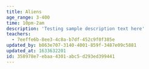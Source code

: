```yaml
---
title: Aliens
age_range: 3-400
time: 10pm-2am
description: 'Testing sample description text here'
teachers:
  - 7eeffe6b-8ee3-4c8a-b7df-452c9f0f385e
updated_by: b863e707-3140-4001-859f-3487e09c5881
updated_at: 1633632201
id: 358978e7-ebaa-4301-abc5-d293ed399441
---
```

